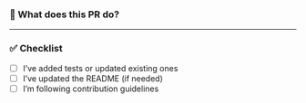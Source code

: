 ### 📌 What does this PR do?

<!-- Describe your changes in detail -->

---

### ✅ Checklist

- [ ] I’ve added tests or updated existing ones
- [ ] I’ve updated the README (if needed)
- [ ] I’m following contribution guidelines
